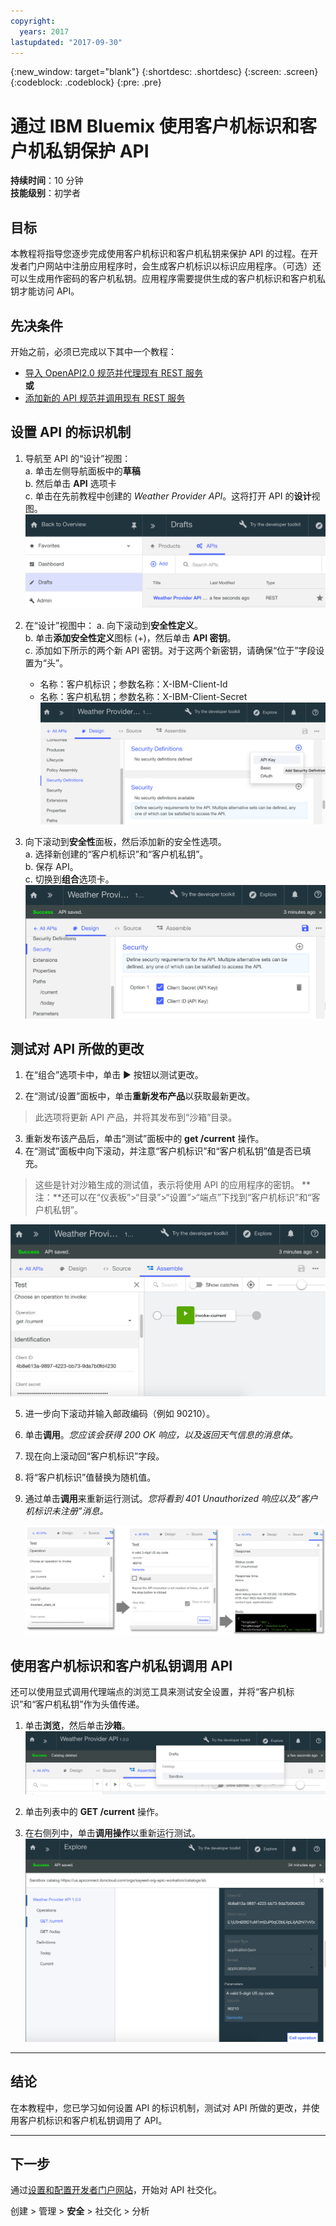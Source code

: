 ```yaml
---
copyright:
  years: 2017
lastupdated: "2017-09-30"
---
```


{:new_window: target="blank"}
{:shortdesc: .shortdesc}
{:screen: .screen}
{:codeblock: .codeblock}
{:pre: .pre}

# 通过 IBM Bluemix 使用客户机标识和客户机私钥保护 API

**持续时间**：10 分钟  
**技能级别**：初学者


## 目标

本教程将指导您逐步完成使用客户机标识和客户机私钥来保护 API 的过程。在开发者门户网站中注册应用程序时，会生成客户机标识以标识应用程序。（可选）还可以生成用作密码的客户机私钥。应用程序需要提供生成的客户机标识和客户机私钥才能访问 API。


## 先决条件

开始之前，必须已完成以下其中一个教程： 
- [导入 OpenAPI2.0 规范并代理现有 REST 服务](tut_rest_landing.html)  
**或**  
- [添加新的 API 规范并调用现有 REST 服务](tut_rest_landing.html)


## 设置 API 的标识机制

1. 导航至 API 的“设计”视图：  
   a. 单击左侧导航面板中的**草稿**  
   b. 然后单击 **API** 选项卡  
   c. 单击在先前教程中创建的 _Weather Provider API_。这将打开 API 的**设计**视图。  
   ![](images/1_goto_drafts_api.png)  

2. 在“设计”视图中：
    a. 向下滚动到**安全性定义**。  
    b. 单击**添加安全性定义**图标 (+)，然后单击 **API 密钥**。  
    c. 添加如下所示的两个新 API 密钥。对于这两个新密钥，请确保“位于”字段设置为“头”。  
      - 名称：客户机标识；参数名称：X-IBM-Client-Id  
      - 名称：客户机私钥；参数名称：X-IBM-Client-Secret    
        ![](images/2_security_definitions.png)  

3. 向下滚动到**安全性**面板，然后添加新的安全性选项。  
    a. 选择新创建的“客户机标识”和“客户机私钥”。  
    b. 保存 API。  
    c. 切换到**组合**选项卡。  
    ![](images/3_security_option.png)  


## 测试对 API 所做的更改

1. 在“组合”选项卡中，单击 ► 按钮以测试更改。

2. 在“测试/设置”面板中，单击**重新发布产品**以获取最新更改。 
> 此选项将更新 API 产品，并将其发布到“沙箱”目录。

3. 重新发布该产品后，单击“测试”面板中的 **get /current** 操作。
4. 在“测试”面板中向下滚动，并注意“客户机标识”和“客户机私钥”值是否已填充。 
> 这些是针对沙箱生成的测试值，表示将使用 API 的应用程序的密钥。
>**注：**还可以在“仪表板”>“目录”>“设置”>“端点”下找到“客户机标识”和“客户机私钥”。   
  
  ![](images/test_api_keys_1.png)

5. 进一步向下滚动并输入邮政编码（例如 90210）。 
6. 单击**调用**。_您应该会获得 200 OK 响应，以及返回天气信息的消息体。_
7. 现在向上滚动回“客户机标识”字段。 
8. 将“客户机标识”值替换为随机值。
9. 通过单击**调用**来重新运行测试。_您将看到 401 Unauthorized 响应以及“客户机标识未注册”消息。_  

    ![](images/test_api_keys_3.png)  


## 使用客户机标识和客户机私钥调用 API

还可以使用显式调用代理端点的浏览工具来测试安全设置，并将“客户机标识”和“客户机私钥”作为头值传递。

1. 单击**浏览**，然后单击**沙箱**。
    ![](images/explore_1.png)

2. 单击列表中的 **GET /current** 操作。

3. 在右侧列中，单击**调用操作**以重新运行测试。
![](images/explore_3.png)

---

## 结论
在本教程中，您已学习如何设置 API 的标识机制，测试对 API 所做的更改，并使用客户机标识和客户机私钥调用了 API。 

---

## 下一步

通过[设置和配置开发者门户网站](tut_config_dev_portal.html)，开始对 API 社交化。

创建 > 管理 > **安全** > 社交化 > 分析
